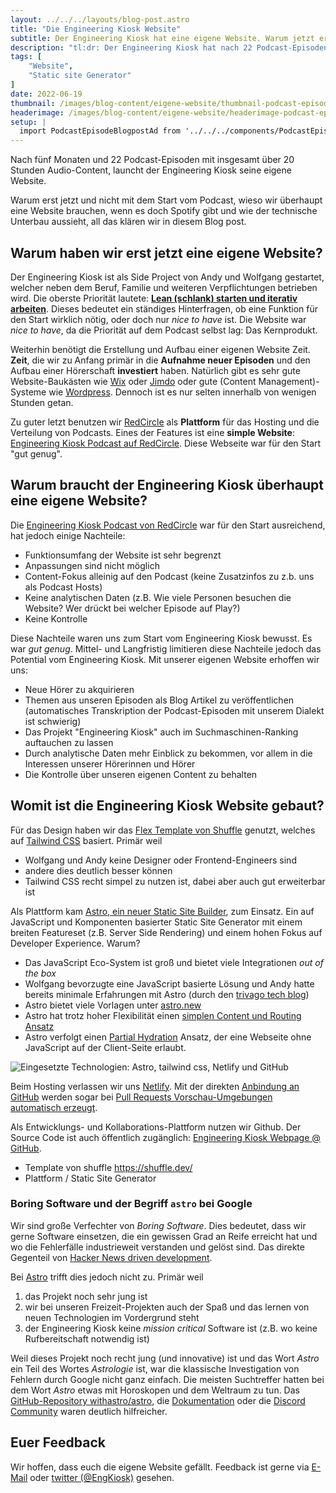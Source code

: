 ```yaml
---
layout: ../../../layouts/blog-post.astro
title: "Die Engineering Kiosk Website"
subtitle: Der Engineering Kiosk hat eine eigene Website. Warum jetzt erst, was wir uns erhoffen und womit diese technisch umgesetzt wurde.
description: "tl:dr: Der Engineering Kiosk hat nach 22 Podcast-Episoden eine eigene Website. Gebaut mit dem static site builder [Astro](https://astro.build/). Source code ist auf [GitHub:EngineeringKiosk/webpage](https://github.com/EngineeringKiosk/webpage) verfügbar."
tags: [
    "Website",
    "Static site Generator"
]
date: 2022-06-19
thumbnail: /images/blog-content/eigene-website/thumbnail-podcast-episode-overview.png
headerimage: /images/blog-content/eigene-website/headerimage-podcast-episode-overview.png
setup: |
  import PodcastEpisodeBlogpostAd from '../../../components/PodcastEpisodeBlogpostAd.astro'
---
```


Nach fünf Monaten und 22 Podcast-Episoden mit insgesamt über 20 Stunden Audio-Content, launcht der Engineering Kiosk seine eigene Website.

Warum erst jetzt und nicht mit dem Start vom Podcast, wieso wir überhaupt eine Website brauchen, wenn es doch Spotify gibt und wie der technische Unterbau aussieht, all das klären wir in diesem Blog post.

## Warum haben wir erst jetzt eine eigene Website?

Der Engineering Kiosk ist als Side Project von Andy und Wolfgang gestartet, welcher neben dem Beruf, Familie und weiteren Verpflichtungen betrieben wird.
Die oberste Priorität lautete: [**Lean (schlank) starten und iterativ arbeiten**](https://de.wikipedia.org/wiki/Lean_Development).
Dieses bedeutet ein ständiges Hinterfragen, ob eine Funktion für den Start wirklich nötig, oder doch nur *nice to have* ist.
Die Website war *nice to have*, da die Priorität auf dem Podcast selbst lag: Das Kernprodukt.

Weiterhin benötigt die Erstellung und Aufbau einer eigenen Website Zeit.
**Zeit**, die wir zu Anfang primär in die **Aufnahme neuer Episoden** und den Aufbau einer Hörerschaft **investiert** haben.
Natürlich gibt es sehr gute Website-Baukästen wie [Wix](https://de.wix.com/) oder [Jimdo](https://www.jimdo.com/) oder gute (Content Management)-Systeme wie [Wordpress](https://wordpress.com/).
Dennoch ist es nur selten innerhalb von wenigen Stunden getan.

Zu guter letzt benutzen wir [RedCircle](https://redcircle.com/) als **Plattform** für das Hosting und die Verteilung von Podcasts.
Eines der Features ist eine **simple Website**: [Engineering Kiosk Podcast auf RedCircle](https://redcircle.com/shows/engineeringkiosk).
Diese Webseite war für den Start "gut genug".

## Warum braucht der Engineering Kiosk überhaupt eine eigene Website?

Die [Engineering Kiosk Podcast von RedCircle](https://redcircle.com/shows/engineeringkiosk) war für den Start ausreichend, hat jedoch einige Nachteile:

- Funktionsumfang der Website ist sehr begrenzt
- Anpassungen sind nicht möglich
- Content-Fokus alleinig auf den Podcast (keine Zusatzinfos zu z.b. uns als Podcast Hosts) 
- Keine analytischen Daten (z.B. Wie viele Personen besuchen die Website? Wer drückt bei welcher Episode auf Play?)
- Keine Kontrolle

Diese Nachteile waren uns zum Start vom Engineering Kiosk bewusst.
Es war *gut genug*.
Mittel- und Langfristig limitieren diese Nachteile jedoch das Potential vom Engineering Kiosk.
Mit unserer eigenen Website erhoffen wir uns:

* Neue Hörer zu akquirieren
* Themen aus unseren Episoden als Blog Artikel zu veröffentlichen (automatisches Transkription der Podcast-Episoden mit unserem Dialekt ist schwierig)
* Das Projekt "Engineering Kiosk" auch im Suchmaschinen-Ranking auftauchen zu lassen
* Durch analytische Daten mehr Einblick zu bekommen, vor allem in die Interessen unserer Hörerinnen und Hörer
* Die Kontrolle über unseren eigenen Content zu behalten

<PodcastEpisodeBlogpostAd episode="21" />

## Womit ist die Engineering Kiosk Website gebaut?

Für das Design haben wir das [Flex Template von Shuffle](https://shuffle.dev/marketplace/flex) genutzt, welches auf [Tailwind CSS](https://tailwindcss.com/) basiert.
Primär weil

* Wolfgang und Andy keine Designer oder Frontend-Engineers sind
* andere dies deutlich besser können
* Tailwind CSS recht simpel zu nutzen ist, dabei aber auch gut erweiterbar ist

Als Plattform kam [Astro, ein neuer Static Site Builder](https://astro.build/), zum Einsatz.
Ein auf JavaScript und Komponenten basierter Static Site Generator mit einem breiten Featureset (z.B. Server Side Rendering) und einem hohen Fokus auf Developer Experience.
Warum?

* Das JavaScript Eco-System ist groß und bietet viele Integrationen *out of the box*
* Wolfgang bevorzugte eine JavaScript basierte Lösung und Andy hatte bereits minimale Erfahrungen mit Astro (durch den [trivago tech blog](https://tech.trivago.com))
* Astro bietet viele Vorlagen unter [astro.new](https://astro.new/)
* Astro hat trotz hoher Flexibilität einen [simplen Content und Routing Ansatz](https://docs.astro.build/en/core-concepts/routing/)
* Astro verfolgt einen [Partial Hydration](https://docs.astro.build/en/core-concepts/partial-hydration/) Ansatz, der eine Webseite ohne JavaScript auf der Client-Seite erlaubt. 

![Eingesetzte Technologien: Astro, tailwind css, Netlify und GitHub](/images/blog-content/eigene-website/brand-logos.png "Eingesetzte Technologien: Astro, tailwind css, Netlify und GitHub")

Beim Hosting verlassen wir uns [Netlify](https://www.netlify.com/).
Mit der direkten [Anbindung an GitHub](https://github.com/apps/netlify) werden sogar bei [Pull Requests Vorschau-Umgebungen automatisch erzeugt](https://github.com/EngineeringKiosk/webpage/pull/54).

Als Entwicklungs- und Kollaborations-Plattform nutzen wir Github.
Der Source Code ist auch öffentlich zugänglich: [Engineering Kiosk Webpage @ GitHub](https://github.com/EngineeringKiosk/webpage).

- Template von shuffle https://shuffle.dev/
- Plattform / Static Site Generator

### Boring Software und der Begriff `astro` bei Google 

Wir sind große Verfechter von *Boring Software*.
Dies bedeutet, dass wir gerne Software einsetzen, die ein gewissen Grad an Reife erreicht hat und wo die Fehlerfälle industrieweit verstanden und gelöst sind.
Das direkte Gegenteil von [Hacker News driven development](https://devdriven.by/hn/).

Bei [Astro](https://astro.build/) trifft dies jedoch nicht zu.
Primär weil

1. das Projekt noch sehr jung ist
2. wir bei unseren Freizeit-Projekten auch der Spaß und das lernen von neuen Technologien im Vordergrund steht
3. der Engineering Kiosk keine *mission critical* Software ist (z.B. wo keine Rufbereitschaft notwendig ist)

Weil dieses Projekt noch recht jung (und innovative) ist und das Wort *Astro* ein Teil des Wortes *Astrologie* ist, war die klassische Investigation von Fehlern durch Google nicht ganz einfach.
Die meisten Suchtreffer hatten bei dem Wort *Astro* etwas mit Horoskopen und dem Weltraum zu tun.
Das [GitHub-Repository withastro/astro](https://github.com/withastro/astro), die [Dokumentation](https://docs.astro.build/en/getting-started/) oder die [Discord Community](https://astro.build/chat) waren deutlich hilfreicher. 

<PodcastEpisodeBlogpostAd episode="21" />

## Euer Feedback

Wir hoffen, dass euch die eigene Website gefällt.
Feedback ist gerne via [E-Mail](mailto:stehtisch@engineeringkiosk.dev) oder [twitter (@EngKiosk)](https://twitter.com/EngKiosk) gesehen.

